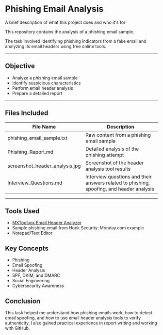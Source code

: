 
# Phishing Email Analysis

A brief description of what this project does and who it's for

This repository contains the analysis of a phishing email sample. 

The task involved identifying phishing indicators from a fake email and analyzing its email headers using free online tools.

---

##  Objective

- Analyze a phishing email sample
- Identify suspicious characteristics
- Perform email header analysis
- Prepare a detailed report


---

##  Files Included

| File Name                    | Description |
|-----------------------------|-------------|
| phishing_email_sample.txt | Raw content from a phishing email sample |
| Phishing_Report.md        | Detailed analysis of the phishing attempt |
| screenshot_header_analysis.jpg | Screenshot of the header analysis tool results |
| Interview_Questions.md     | Interview questions and their answers related to phishing, spoofing, and header analysis |

---

##  Tools Used

- [MXToolbox Email Header Analyzer](https://mxtoolbox.com/EmailHeaders.aspx)
- Sample phishing email from Hook Security: Monday.com example
- Notepad/Text Editor
  
##  Key Concepts

- Phishing
- Email Spoofing
- Header Analysis
- SPF, DKIM, and DMARC
- Social Engineering
- Cybersecurity Awareness

##  Conclusion

This task helped me understand how phishing emails work, how to detect email spoofing, and how to use email header analysis tools to verify authenticity. I also gained practical experience in report writing and working with GitHub.

